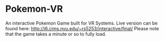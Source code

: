 # Pokemon-VR
An interactive Pokemon Game built for VR Systems. Live version can be found here: http://i6.cims.nyu.edu/~rs5253/interactive/final/
Please note that the game takes a minute or so to fully load.
